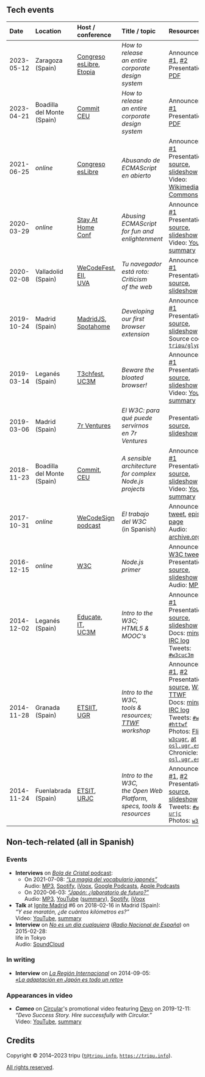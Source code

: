 ## Tech events

Date | Location | Host / conference | Title / topic | Resources
:----|:---------|:-----|:------|:---------
2023-05-12 | Zaragoza <br /> (Spain) | [Congreso <br /> esLibre](https://eslib.re/2023/), <br /> [Etopia](https://etopia.es/) | *How to release <br /> an entire <br /> corporate design system* | Announcement: [#1](https://propuestas.eslib.re/2023/charlas/como-liberar-todo-sistema-diseno-corporativo), [#2](https://twitter.com/esLibre_/status/1651177942670532609) <br /> Presentation: [PDF](https://tripu.github.io/Events/doc/2023-05-12_Zaragoza-Spain_Etopia_esLibre_design-system/how-to-release-an-entire-corporate-design-system.pdf)
2023-04-21 | Boadilla <br /> del Monte <br /> (Spain) | [Commit](https://2023.commit-conf.com/) <br /> [CEU](https://www.uspceu.com/) | *How to release <br /> an entire <br /> corporate design system* | Announcement: [#1](https://koliseo.com/events/commit-2023/agenda/0) <br /> Presentation: [PDF](https://tripu.github.io/Events/doc/2023-04-21_Boadilla-Spain_CEU_Commit_design-system/how-to-release-an-entire-corporate-design-system.pdf)
2021-06-25 | _online_ | [Congreso <br /> esLibre](https://eslib.re/2021/) | *Abusando de ECMAScript <br /> en abierto* | Announcement: [#1](https://propuestas.eslib.re/2021/charlas/abusando-ecmascript-en-abierto) <br /> Presentation: [source](https://github.com/tripu/Events/tree/master/doc/2021-06-25_esLibre_ECMAScript), [slideshow](https://tripu.github.io/Events/doc/2021-06-25_esLibre_ECMAScript/) <br /> Video: [Wikimedia Commons](https://commons.wikimedia.org/wiki/File:EsLibre_2021_P08_-_tripu_-_Abusando_de_ECMAScript_en_abierto.webm)
2020-03-29 | _online_ | [Stay At Home <br /> Conf](https://stayathomeconf.com/) | *Abusing ECMAScript <br /> for fun and enlightenment* | Announcement: [#1](https://stayathomeconf.com/#g-341392231) <br /> Presentation: [source](https://github.com/tripu/Events/tree/master/doc/2020-03-29_Stay-At-Home-Conf_ECMAScript), [slideshow](https://tripu.github.io/Events/doc/2020-03-29_Stay-At-Home-Conf_ECMAScript/) <br /> Video: [YouTube](https://www.youtube.com/watch?v=KNLlHYdht-4), [summary](https://www.summarize.tech/www.youtube.com/watch?v=KNLlHYdht-4)
2020-02-08 | Valladolid <br /> (Spain) | [WeCodeFest](https://wecodefest.com/), <br /> [EII](https://www.inf.uva.es/), <br /> [UVA](http://www.uva.es/) | *Tu navegador <br /> está roto: <br /> Criticism <br /> of the web* | Announcement: [#1](https://wecodefest.com/#timetable) <br /> Presentation: [source](https://github.com/tripu/Events/tree/master/doc/2020-02-08_Valladolid-Spain_UVA_WeCode_browsers), [slideshow](https://tripu.github.io/Events/doc/2020-02-08_Valladolid-Spain_UVA_WeCode_browsers/)
2019-10-24 | Madrid <br /> (Spain) | [MadridJS](https://www.meetup.com/madridjs/), <br /> [Spotahome](https://www.spotahome.com/) | *Developing our first <br /> browser extension* | Announcement: [#1](https://www.meetup.com/madridjs/events/265620054/) <br /> Presentation: [source](https://github.com/tripu/Events/tree/master/doc/2019-10-24_Madrid-Spain_Spotahome_MadridJS_extensions), [slideshow](https://tripu.github.io/Events/doc/2019-10-24_Madrid-Spain_Spotahome_MadridJS_extensions/) <br /> Source code: [`tripu/glypher`](https://github.com/tripu/glypher)
2019-03-14 | Legan&eacute;s <br /> (Spain) | [T3chfest](https://t3chfest.es/2019/), <br /> [UC3M](http://uc3m.es) | *Beware the <br /> bloated browser!* | Announcement: [#1](https://t3chfest.es/2019/programa/beware-the-bloated-browser/) <br /> Presentation: [source](https://github.com/tripu/Events/tree/master/doc/2019-03-14_Legan%C3%A9s-Spain_UC3M_T3chfest_browsers), [slideshow](https://tripu.github.io/Events/doc/2019-03-14_Legan%C3%A9s-Spain_UC3M_T3chfest_browsers/) <br /> Video: [YouTube](https://www.youtube.com/watch?v=dnA6THOT6VA), [summary](https://www.summarize.tech/www.youtube.com/watch?v=dnA6THOT6VA)
2019-03-06 | Madrid <br /> (Spain) | [7r Ventures](https://7r.ventures/) | _El W3C: para <br /> qué puede servirnos <br /> en 7r Ventures_ | Presentation: [source](https://github.com/tripu/Events/tree/master/doc/2019-03-06_Madrid-Spain_7r_W3C), [slideshow](https://tripu.github.io/Events/doc/2019-03-06_Madrid-Spain_7r_W3C/)
2018-11-23 | Boadilla <br /> del Monte <br /> (Spain) | [Commit](https://2018.commit-conf.com/), <br /> [CEU](https://www.uspceu.com/) | *A sensible architecture <br /> for complex <br /> Node.js projects* | Announcement: [#1](https://www.koliseo.com/events/commit-2018/r4p/5630471824211968/agenda#/5116072650866688/5711359748603904) <br /> Presentation: [source](https://github.com/tripu/Events/tree/master/doc/2018-11-23_Boadilla-Spain_CEU_Commit_Node), [slideshow](https://tripu.github.io/Events/doc/2018-11-23_Boadilla-Spain_CEU_Commit_Node/) <br /> Video: [YouTube](https://www.youtube.com/watch?v=1iXB1YFVGrk), [summary](https://www.summarize.tech/www.youtube.com/watch?v=1iXB1YFVGrk)
2017-10-31 | _online_ | [WeCodeSign <br /> podcast](https://web.archive.org/web/20191102202540/http://wecodesignpodcast.com/) | _El trabajo <br /> del W3C_ <br /> (in Spanish) | Announcement: [tweet](https://twitter.com/wecodesign/status/925262437389086721), [episode page](https://web.archive.org/web/20180827054027/http://wecodesignpodcast.com/2017/10/31/la-w3c/) <br /> Audio: [archive.org](https://archive.org/details/WCD-2x10)
2016-12-15 | _online_ | [W3C](https://www.w3.org/) | _Node.js primer_ | Announcement: [W3C tweet](https://twitter.com/w3c/status/811865915960737792) <br /> Presentation: [source](https://www.w3.org/2016/11/nodejs/nodejs-tutorial.md), [slideshow](https://www.w3.org/scripts/remark/0.14.0/remarkise.html?url=https%3A%2F%2Fwww.w3.org%2F2016%2F11%2Fnodejs%2Fnodejs-tutorial.md) <br /> Audio: [MP3](https://media.w3.org/2016/12/jsnode-review.mp3)
2014-12-02 | Legan&eacute;s <br /> (Spain) | [Educate](http://educate.gast.it.uc3m.es/), <br /> [IT](https://www.it.uc3m.es/vi/), <br /> [UC3M](https://uc3m.es/) | *Intro to the W3C; <br /> HTML5 & MOOC's* | Announcement: [#1](http://educate.gast.it.uc3m.es/eventos/seminario2014-4/) <br /> Presentation: [source](https://github.com/tripu/Events/tree/master/doc/2014-12-02_Legan%C3%A9s-Spain_UC3M_W3C-MOOCs), [slideshow](https://tripu.github.io/remark/remarkise?url=https%3A%2F%2Ftripu.github.io%2FEvents%2Fdoc%2F2014-12-02_Legan%25C3%25A9s-Spain_UC3M_W3C-MOOCs%2Fpresentation.md) <br /> Docs: [minutes](http://www.w3.org/2014/12/02-w3cuc3m-minutes.html), [IRC log](http://www.w3.org/2014/12/02-w3cuc3m-irc) <br /> Tweets: [`#w3cuc3m`](https://twitter.com/search?f=realtime&q=w3cuc3m&src=typd)
2014-11-28 | Granada <br /> (Spain) | [ETSIIT](http://etsiit.ugr.es/?lang=en), <br /> [UGR](https://www.ugr.es/en) | *Intro to the W3C, <br /> tools & resources; <br /> [TTWF](http://testthewebforward.org/) workshop* | Announcements: [#1](https://osl.ugr.es/2014/10/14/el-world-wide-web-consortium-en-granada-antonio-olmo-titos-nos-hablara-sobre-el/), [#2](https://osl.ugr.es/2014/11/11/hackaton-test-the-web-forward-con-antonio-olmos-del-consorcio-w3/) <br /> Presentation: [source](https://github.com/tripu/Events/tree/master/doc/2014-11-28_Granada-Spain_UGR_W3C-TTWF), [W3C](https://tripu.github.io/remark/remarkise?url=https%3A%2F%2Ftripu.github.io%2FEvents%2Fdoc%2F2014-11-28_Granada-Spain_UGR_W3C-TTWF%2Fpresentation.md), [TTWF](https://tripu.github.io/remark/remarkise?url=https%3A%2F%2Ftripu.github.io%2FEvents%2Fdoc%2F2014-11-28_Granada-Spain_UGR_W3C-TTWF%2Fttwf.md) <br /> Docs: [minutes](http://www.w3.org/2014/11/28-w3cugr-minutes.html), [IRC log](http://www.w3.org/2014/11/28-w3cugr-irc) <br /> Tweets: [`#w3cugr`](https://twitter.com/search?f=realtime&q=w3cugr&src=typd), [`#httwf`](https://twitter.com/search?f=realtime&q=httwf&src=typd) <br /> Photos: [Flickr: `w3cugr`](https://secure.flickr.com/search/?q=w3cugr&m=tags&ct=6&mt=all&adv=1), [at `osl.ugr.es`](https://osl.ugr.es/galeria/Hackaton-W3C-Tripu) <br /> Chronicle: [at `osl.ugr.es`](http://osl.ugr.es/2014/12/01/6250/)
2014-11-24 | Fuenlabrada <br /> (Spain) | [ETSIT](http://www.etsit.urjc.es), <br /> [URJC](https://urjc.es/version_ingles) | *Intro to the W3C, <br /> the Open Web Platform, <br /> specs, tools & resources* | Announcements: [#1](http://docencia.etsit.urjc.es/moodle/mod/forum/discuss.php?d=21202), [#2](http://docencia.etsit.urjc.es/moodle/mod/forum/discuss.php?d=21274) <br /> Presentation: [source](https://github.com/tripu/Events/tree/master/doc/2014-11-24_Fuenlabrada-Spain_URJC_W3C-tools), [slideshow](https://tripu.github.io/remark/remarkise?url=https%3A%2F%2Ftripu.github.io%2FEvents%2Fdoc%2F2014-11-24_Fuenlabrada-Spain_URJC_W3C-tools%2Fpresentation.md) <br /> Tweets: [`#w3c-urjc`](https://twitter.com/search?f=realtime&q=w3c-urjc&src=typd) <br /> Photos: [`w3curjc`](https://secure.flickr.com/search/?q=w3curjc&m=tags&ct=6&mt=all&adv=1)

## Non-tech-related (all in Spanish)

### Events

* **Interviews** on [_Bola de Cristal_ podcast](https://www.boladecristal.es/):
  - On 2021-07-08: [_&ldquo;La magia del vocabulario japonés&rdquo;_](https://www.boladecristal.es/blog/2021/07/08/ep40-la-magia-del-vocabulario-japones/)  
  Audio: [MP3](https://podcastcdn-26.ivoox.com/audio/1/4/2/3/ep40lamagiadelvocabulariojaponesco-bolacristalpodcast-ivoox72543241.mp3?secure=PcIBOkWi9rl3hxXOK0hEPQ==,1626621100), [Spotify](https://open.spotify.com/episode/6TsOrvD32wu46qPcpgfQwB?go=1&utm_source=embed_v3&t=0&nd=1), [iVoox](https://www.ivoox.com/ep40-la-magia-del-vocabulario-japones-audios-mp3_rf_72543241_1.html), [Google Podcasts](https://podcasts.google.com/feed/aHR0cHM6Ly93d3cuaXZvb3guY29tL3BvZGNhc3QtYm9sYS1jcmlzdGFsX2ZnX2YxOTE2NDEwX2ZpbHRyb18xLnhtbA/episode/aHR0cHM6Ly93d3cuaXZvb3guY29tLzcyNTQzMjQx?sa=X&ved=0CAUQkfYCahcKEwjgrZme3uzxAhUAAAAAHQAAAAAQAQ&hl=es), [Apple Podcasts](https://podcasts.apple.com/us/podcast/ep40-la-magia-del-vocabulario-japon%C3%A9s/id1515175725?i=1000528236022)
  - On 2020-06-03: [_&ldquo;Japón: ¿laboratorio de futuro?&rdquo;_](http://boladecristal.es/blog/2020/06/04/ep2-japon-laboratorio-de-futuro/)  
  Audio: [MP3](https://www.ivoox.com/japon-laboratorio-futuro_mf_51716235_feed_1.mp3), [YouTube](https://www.youtube.com/watch?v=HcNzPH2BD4w) ([summary](https://www.summarize.tech/www.youtube.com/watch?v=HcNzPH2BD4w)), [Spotify](https://open.spotify.com/episode/5dTByjqbZANRhVB7Zoy3gU), [iVoox](https://www.ivoox.com/japon-laboratorio-futuro-audios-mp3_rf_51716235_1.html)
* **Talk** at [Ignite Madrid](https://www.ignitemad.es/) #6 on 2018-02-16 in Madrid (Spain):  
  _&ldquo;Y ese maratón, ¿de cuántos kilómetros es?&rdquo;_  
  Video: [YouTube](https://www.youtube.com/watch?v=q1riVnzwDrA), [summary](https://www.summarize.tech/www.youtube.com/watch?v=q1riVnzwDrA)
* **Interview** on [_No es un día cualquiera_](https://www.rtve.es/radio/no-es-un-dia-cualquiera/) ([_Radio Nacional de España_](https://www.rtve.es/radio/)) on   2015-02-28:  
  life in Tokyo  
  Audio: [SoundCloud](https://soundcloud.com/tripu-info/rne)

### In writing

* **Interview** on [_La Región Internacional_](https://www.laregioninternacional.com/) on 2014-09-05:  
  [_&laquo;La adaptación en Japón es todo un reto&raquo;_](https://www.laregioninternacional.com/articulo/protagonistas/adaptacion-japon-todo-reto/20140905125013241624.html)

### Appearances in video

* **_Cameo_** on [Circular](https://circular.io/)'s promotional video featuring [Devo](https://www.devo.com/) on 2019-12-11:  
  _&ldquo;Devo Success Story. Hire successfully with Circular.&rdquo;_  
  Video: [YouTube](https://www.youtube.com/watch?v=uiCMy84s9II), [summary](https://www.summarize.tech/www.youtube.com/watch?v=uiCMy84s9II)

## Credits

Copyright &copy; 2014&ndash;2023 tripu ([`t@tripu.info`](mailto:t@tripu.info), [`https://tripu.info`](https://tripu.info/)).

[All rights reserved](//github.com/tripu/Events/blob/master/LICENSE.md).
